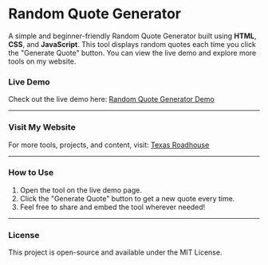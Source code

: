 # Random Quote Generator

A simple and beginner-friendly Random Quote Generator built using **HTML**, **CSS**, and **JavaScript**. This tool displays random quotes each time you click the "Generate Quote" button. You can view the live demo and explore more tools on my website.

### Live Demo
Check out the live demo here: [Random Quote Generator Demo](https://riazkhosa.github.com/random-quotes-generater)

---

### Visit My Website
For more tools, projects, and content, visit: [Texas Roadhouse](https://menufortexasroadhousewithprices.com)

---

### How to Use
1. Open the tool on the live demo page.
2. Click the "Generate Quote" button to get a new quote every time.
3. Feel free to share and embed the tool wherever needed!

---

### License
This project is open-source and available under the MIT License.

